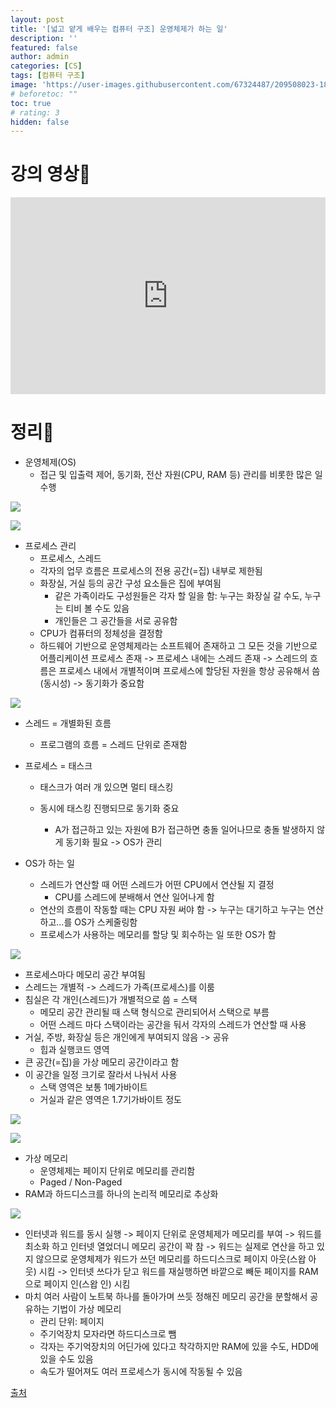 ```yaml
---
layout: post
title: '[넓고 얕게 배우는 컴퓨터 구조] 운영체제가 하는 일'
description: ''
featured: false
author: admin
categories: [CS]
tags: [컴퓨터 구조]
image: 'https://user-images.githubusercontent.com/67324487/209508023-182d9633-d886-422a-8fd5-a51cb3322719.png'
# beforetoc: ""
toc: true
# rating: 3
hidden: false
---
```


# 강의 영상📼

<p><iframe style="width:100%;" height="315" src="https://www.youtube.com/embed/hvcjeAZ2qCI?rel=0&amp;showinfo=0" frameborder="0" allowfullscreen></iframe></p>

# 정리📝

- 운영체제(OS)
  - 접근 및 입출력 제어, 동기화, 전산 자원(CPU, RAM 등) 관리를 비롯한 많은 일 수행

![](https://velog.velcdn.com/images/carmine/post/a7d32601-3e9e-4d83-bc8e-51901eaf1f9a/image.png)

![](https://velog.velcdn.com/images/carmine/post/d3fb8b4f-3044-4998-b488-b42635473433/image.png)

- 프로세스 관리
  - 프로세스, 스레드
  - 각자의 업무 흐름은 프로세스의 전용 공간(=집) 내부로 제한됨
  - 화장실, 거실 등의 공간 구성 요소들은 집에 부여됨
    - 같은 가족이라도 구성원들은 각자 할 일을 함: 누구는 화장실 갈 수도, 누구는 티비 볼 수도 있음
    - 개인들은 그 공간들을 서로 공유함
  - CPU가 컴퓨터의 정체성을 결정함
  - 하드웨어 기반으로 운영체제라는 소프트웨어 존재하고 그 모든 것을 기반으로 어플리케이션 프로세스 존재 -> 프로세스 내에는 스레드 존재 -> 스레드의 흐름은 프로세스 내에서 개별적이며 프로세스에 할당된 자원을 항상 공유해서 씀(동시성) -> 동기화가 중요함

![](https://velog.velcdn.com/images/carmine/post/e974d363-8aeb-4979-9570-60e323e4161d/image.png)

- 스레드 = 개별화된 흐름
  - 프로그램의 흐름 = 스레드 단위로 존재함
- 프로세스 = 태스크

  - 태스크가 여러 개 있으면 멀티 태스킹
  - 동시에 태스킹 진행되므로 동기화 중요

    - A가 접근하고 있는 자원에 B가 접근하면 충돌 일어나므로 충돌 발생하지 않게 동기화 필요 -> OS가 관리

- OS가 하는 일

  - 스레드가 연산할 때 어떤 스레드가 어떤 CPU에서 연산될 지 결정
    - CPU를 스레드에 분배해서 연산 일어나게 함
  - 연산의 흐름이 작동할 때는 CPU 자원 써야 함 -> 누구는 대기하고 누구는 연산하고…를 OS가 스케줄링함
  - 프로세스가 사용하는 메모리를 할당 및 회수하는 일 또한 OS가 함

![](https://velog.velcdn.com/images/carmine/post/f0ca4be6-9c44-4d9c-b923-3b6d9f710001/image.png)

- 프로세스마다 메모리 공간 부여됨
- 스레드는 개별적 -> 스레드가 가족(프로세스)를 이룸
- 침실은 각 개인(스레드)가 개별적으로 씀 = 스택
  - 메모리 공간 관리될 때 스택 형식으로 관리되어서 스택으로 부름
  - 어떤 스레드 마다 스택이라는 공간을 둬서 각자의 스레드가 연산할 때 사용
- 거실, 주방, 화장실 등은 개인에게 부여되지 않음 -> 공유
  - 힙과 실행코드 영역
- 큰 공간(=집)을 가상 메모리 공간이라고 함
- 이 공간을 일정 크기로 잘라서 나눠서 사용
  - 스택 영역은 보통 1메가바이트
  - 거실과 같은 영역은 1.7기가바이트 정도

![](https://velog.velcdn.com/images/carmine/post/359674a6-f99d-404b-b22f-68018b05205a/image.png)

![](https://velog.velcdn.com/images/carmine/post/6b98df22-0cf3-4bc3-b93b-da0828def802/image.png)

- 가상 메모리
  - 운영체제는 페이지 단위로 메모리를 관리함
  - Paged / Non-Paged
- RAM과 하드디스크를 하나의 논리적 메모리로 추상화

![](https://velog.velcdn.com/images/carmine/post/8c9b1b31-12ba-4746-9574-c5df2fda9bef/image.png)

- 인터넷과 워드를 동시 실행 -> 페이지 단위로 운영체제가 메모리를 부여 -> 워드를 최소화 하고 인터넷 열었더니 메모리 공간이 꽉 참 -> 워드는 실제로 연산을 하고 있지 않으므로 운영체제가 워드가 쓰던 메모리를 하드디스크로 페이지 아웃(스왑 아웃) 시킴 -> 인터넷 쓰다가 닫고 워드를 재실행하면 바깥으로 빼둔 페이지를 RAM으로 페이지 인(스왑 인) 시킴
- 마치 여러 사람이 노트북 하나를 돌아가며 쓰듯 정해진 메모리 공간을 분할해서 공유하는 기법이 가상 메모리
  - 관리 단위: 페이지
  - 주기억장치 모자라면 하드디스크로 뺌
  - 각자는 주기억장치의 어딘가에 있다고 착각하지만 RAM에 있을 수도, HDD에 있을 수도 있음
  - 속도가 떨어져도 여러 프로세스가 동시에 작동될 수 있음

[출처](https://www.youtube.com/watch?v=hvcjeAZ2qCI)
